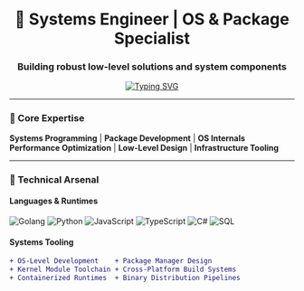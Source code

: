 <h1 align="center">🧠 Systems Engineer | OS & Package Specialist</h1>
<h3 align="center">Building robust low-level solutions and system components</h3>

<p align="center">
  <a href="https://git.io/typing-svg">
    <img src="https://readme-typing-svg.demolab.com?font=Fira+Code&weight=600&size=24&pause=1000&color=22C55E&center=true&width=500&lines=OS+Components+Developer;Package+Ecosystem+Architect;System-Level+Problem+Solver" alt="Typing SVG">
  </a>
</p>

---

### 🧩 Core Expertise
**Systems Programming** | **Package Development** | **OS Internals**  
**Performance Optimization** | **Low-Level Design** | **Infrastructure Tooling**

---

### 🔧 Technical Arsenal

#### **Languages & Runtimes**
<p>
  <img src="https://img.shields.io/badge/go-%2300ADD8.svg?style=for-the-badge&logo=go&logoColor=white" alt="Golang">
  <img src="https://img.shields.io/badge/Python-3776AB?style=for-the-badge&logo=python&logoColor=white" alt="Python">
  <img src="https://img.shields.io/badge/javascript-%23323330.svg?style=for-the-badge&logo=javascript&logoColor=%23F7DF1E" alt="JavaScript">
  <img src="https://img.shields.io/badge/typescript-%23007ACC.svg?style=for-the-badge&logo=typescript&logoColor=white" alt="TypeScript">
  <img src="https://img.shields.io/badge/c%23-%23239120.svg?style=for-the-badge&logo=c-sharp&logoColor=white" alt="C#">
  <img src="https://img.shields.io/badge/sql-%2307405e.svg?style=for-the-badge&logo=mysql&logoColor=white" alt="SQL">
</p>

#### **Systems Tooling**
```diff
+ OS-Level Development    + Package Manager Design
+ Kernel Module Toolchain + Cross-Platform Build Systems
+ Containerized Runtimes  + Binary Distribution Pipelines
